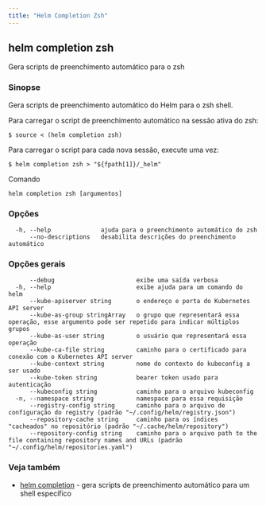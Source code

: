 ```yaml
---
title: "Helm Completion Zsh"
---
```


## helm completion zsh

Gera scripts de preenchimento automático para o zsh

### Sinopse

Gera scripts de preenchimento automático do Helm para o zsh shell.

Para carregar o script de preenchimento automático na sessão ativa do zsh:

```
$ source < (helm completion zsh)
```

Para carregar o script para cada nova sessão, execute uma vez:

```
$ helm completion zsh > "${fpath[1]}/_helm"
```

Comando
```
helm completion zsh [argumentos]
```

### Opções

```
  -h, --help              ajuda para o preenchimento automático do zsh
      --no-descriptions   desabilita descrições do preenchimento automático
```

### Opções gerais

```
      --debug                       exibe uma saída verbosa
  -h, --help                        exibe ajuda para um comando do helm
      --kube-apiserver string       o endereço e porta do Kubernetes API server
      --kube-as-group stringArray   o grupo que representará essa operação, esse argumento pode ser repetido para indicar múltiplos grupos
      --kube-as-user string         o usuário que representará essa operação
      --kube-ca-file string         caminho para o certificado para conexão com o Kubernetes API server
      --kube-context string         nome do contexto do kubeconfig a ser usado
      --kube-token string           bearer token usado para autenticação
      --kubeconfig string           caminho para o arquivo kubeconfig
  -n, --namespace string            namespace para essa requisição
      --registry-config string      caminho para o arquivo de configuração do registry (padrão "~/.config/helm/registry.json")
      --repository-cache string     caminho para os índices "cacheados" no repositório (padrão "~/.cache/helm/repository")
      --repository-config string    caminho para o arquivo path to the file containing repository names and URLs (padrão "~/.config/helm/repositories.yaml")
```

### Veja também

* [helm completion](/helm/helm_completion.md)	 - gera scripts de preenchimento automático para um shell específico
